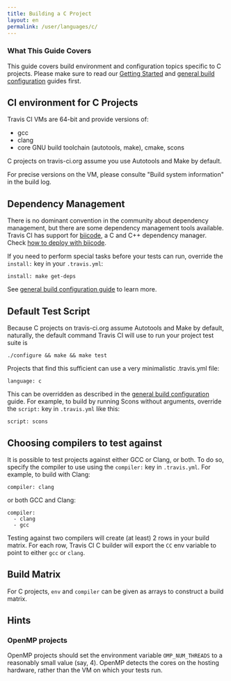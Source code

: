 ```yaml
---
title: Building a C Project
layout: en
permalink: /user/languages/c/
---
```


### What This Guide Covers

This guide covers build environment and configuration topics specific to C projects. Please make sure to read our [Getting Started](/user/getting-started/) and [general build configuration](/user/build-configuration/) guides first.

## CI environment for C Projects

Travis CI VMs are 64-bit and provide versions of:

 * gcc
 * clang
 * core GNU build toolchain (autotools, make), cmake, scons

C projects on travis-ci.org assume you use Autotools and Make by default.

For precise versions on the VM, please consulte "Build system information" in the build log.


## Dependency Management

There is no dominant convention in the community about dependency management, but there are some dependency management tools available. 
Travis CI has support for [biicode](https://www.biicode.com/), a C and C++ dependency manager. Check [how to deploy with biicode](http://docs.travis-ci.com/user/deployment/biicode/).

If you need to perform special tasks before your tests can run, override the `install:` key in your `.travis.yml`:

    install: make get-deps

See [general build configuration guide](/user/build-configuration/) to learn more.


## Default Test Script

Because C projects on travis-ci.org assume Autotools and Make by default, naturally, the default command Travis CI will use to
run your project test suite is

    ./configure && make && make test

Projects that find this sufficient can use a very minimalistic .travis.yml file:

    language: c

This can be overridden as described in the [general build configuration](/user/build-configuration/) guide. For example, to build
by running Scons without arguments, override the `script:` key in `.travis.yml` like this:

    script: scons


## Choosing compilers to test against

It is possible to test projects against either GCC or Clang, or both. To do so, specify the compiler to use using the `compiler:` key
in `.travis.yml`. For example, to build with Clang:

    compiler: clang

or both GCC and Clang:

    compiler:
      - clang
      - gcc

Testing against two compilers will create (at least) 2 rows in your build matrix. For each row, Travis CI C builder will export the `CC`
env variable to point to either `gcc` or `clang`.

## Build Matrix

For C projects, `env` and `compiler` can be given as arrays
to construct a build matrix.

## Hints

### OpenMP projects

OpenMP projects should set the environment variable `OMP_NUM_THREADS` to a reasonably small value (say, 4).
OpenMP detects the cores on the hosting hardware, rather than the VM on which your tests run.
